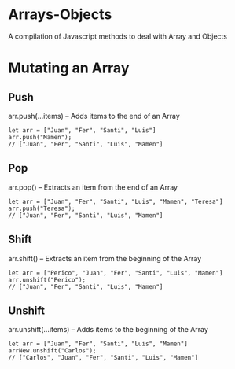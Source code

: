 # Arrays-Objects
A compilation of Javascript methods to deal with Array and Objects

# Mutating an Array


## Push
arr.push(...items) – Adds items to the end of an Array

    let arr = ["Juan", "Fer", "Santi", "Luis"]
    arr.push("Mamen");
    // ["Juan", "Fer", "Santi", "Luis", "Mamen"]
    
## Pop
arr.pop() – Extracts an item from the end of an Array

    let arr = ["Juan", "Fer", "Santi", "Luis", "Mamen", "Teresa"]
    arr.push("Teresa");
    // ["Juan", "Fer", "Santi", "Luis", "Mamen"]

## Shift
arr.shift() – Extracts an item from the beginning of the Array

    let arr = ["Perico", "Juan", "Fer", "Santi", "Luis", "Mamen"]
    arr.unshift("Perico");
    // ["Juan", "Fer", "Santi", "Luis", "Mamen"]

## Unshift
arr.unshift(...items) – Adds items to the beginning of the Array

    let arr = ["Juan", "Fer", "Santi", "Luis", "Mamen"]
    arrNew.unshift("Carlos");
    // ["Carlos", "Juan", "Fer", "Santi", "Luis", "Mamen"]
